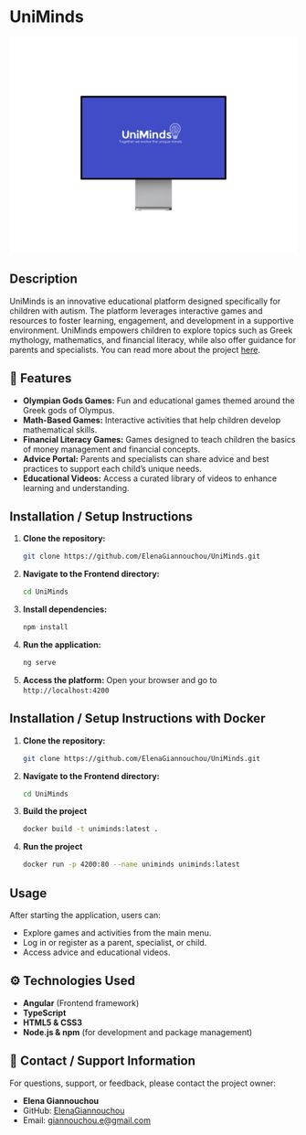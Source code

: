 
# UniMinds

<p align="center">
	<img src="public/preview.png" alt="UniMinds Logo" width="600" height="auto" />
</p>

## Description

UniMinds is an innovative educational platform designed specifically for children with autism. The platform leverages interactive games and resources to foster learning, engagement, and development in a supportive environment. UniMinds empowers children to explore topics such as Greek mythology, mathematics, and financial literacy, while also offer guidance for parents and specialists. You can read more about the project [here](docs/thesis_description.md).

## 🚀 Features

- **Olympian Gods Games:** Fun and educational games themed around the Greek gods of Olympus.
- **Math-Based Games:** Interactive activities that help children develop mathematical skills.
- **Financial Literacy Games:** Games designed to teach children the basics of money management and financial concepts.
- **Advice Portal:** Parents and specialists can share advice and best practices to support each child’s unique needs.
- **Educational Videos:** Access a curated library of videos to enhance learning and understanding.

##  Installation / Setup Instructions

1. **Clone the repository:**
	```sh
	git clone https://github.com/ElenaGiannouchou/UniMinds.git
	```
2. **Navigate to the Frontend directory:**
	```sh
	cd UniMinds
	```
3. **Install dependencies:**
	```sh
	npm install
	```
4. **Run the application:**
	```sh
	ng serve
	```
5. **Access the platform:**
	Open your browser and go to `http://localhost:4200`

##  Installation / Setup Instructions with Docker
1. **Clone the repository:**
	```sh
	git clone https://github.com/ElenaGiannouchou/UniMinds.git
	```
2. **Navigate to the Frontend directory:**
	```sh
	cd UniMinds
	```
3. **Build the project**
	```sh
	docker build -t uniminds:latest .
	```
4. **Run the project**
	```sh
	docker run -p 4200:80 --name uniminds uniminds:latest   
	```
## Usage

After starting the application, users can:

- Explore games and activities from the main menu.
- Log in or register as a parent, specialist, or child.
- Access advice and educational videos.

## ⚙️ Technologies Used

- **Angular** (Frontend framework)
- **TypeScript**
- **HTML5 & CSS3**
- **Node.js & npm** (for development and package management)

## 💬 Contact / Support Information

For questions, support, or feedback, please contact the project owner:

- **Elena Giannouchou**
- GitHub: [ElenaGiannouchou](https://github.com/ElenaGiannouchou)
- Email: giannouchou.e@gmail.com
